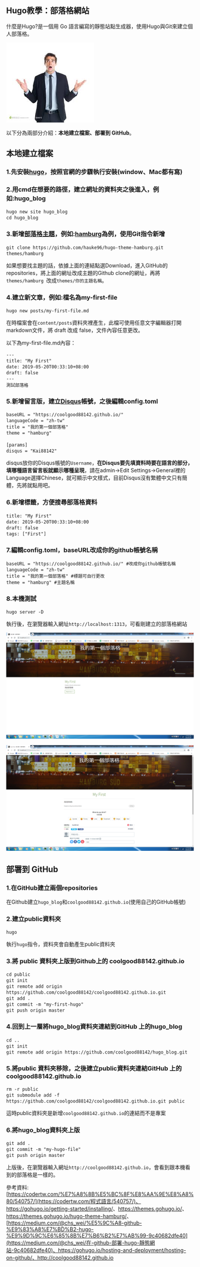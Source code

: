 ## Hugo教學：部落格網站

什麼是Hugo?是一個用 Go 語言編寫的靜態站點生成器，使用Hugo與Git來建立個人部落格。

![question_hugo](https://raw.githubusercontent.com/coolgood88142/markdown_note/master/assets/images/question_hugo.png)



以下分為兩部分介紹：**本地建立檔案、部署到 GitHub**。

## **本地建立檔案**

### 1.先安裝[hugo](https://gohugo.io/getting-started/installing/)，按照官網的步驟執行安裝(window、Mac都有寫)



### 2.用cmd在想要的路徑，建立網址的資料夾之後進入，例如:hugo_blog

```
hugo new site hugo_blog
cd hugo_blog
```



### 3.新增[部落格主題](<https://themes.gohugo.io/>)，例如:[hamburg](https://themes.gohugo.io/hugo-theme-hamburg/)為例，使用Git指令新增

```
git clone https://github.com/hauke96/hugo-theme-hamburg.git themes/hamburg
```

如果想要找主題的話，依據上面的連結點選Download，進入GitHub的repositories，將上面的網址改成主題的Github clone的網址，再將`themes/hamburg `改成`themes/你的主題名稱`。



### 4.建立新文章，例如:檔名為my-first-file

```
hugo new posts/my-first-file.md
```

在時檔案會在`content/posts`資料夾裡產生，此檔可使用任意文字編輯器打開markdown文件，將 draft 改成 false，文件內容任意更改。

以下為my-first-file.md內容：

```
---
title: "My First"
date: 2019-05-20T00:33:10+08:00
draft: false
---
測試部落格
```



### 5.新增留言版，建立[Disqus](https://help.disqus.com/)帳號，之後編輯config.toml

```
baseURL = "https://coolgood88142.github.io/" 
languageCode = "zh-tw"
title = "我的第一個部落格"
theme = "hamburg"

[params]
disqus = "Kai88142"
```

disqus放你的Disqus帳號的`Username`，**在Disqus要先填資料時要在語言的部分，填哪種語言留言板就顯示哪種呈現**，請在admin->Edit Settings->General裡的Language選擇Chinese，就可顯示中文樣式，目前Disqus沒有繁體中文只有簡體，先將就點用吧。



### 6.新增標籤，方便搜尋部落格資料

```
title: "My First"
date: 2019-05-20T00:33:10+08:00
draft: false
tags: ["First"]
```



### 7.編輯config.toml，baseURL改成你的github帳號名稱

```
baseURL = "https://coolgood88142.github.io/" #改成你github帳號名稱
languageCode = "zh-tw"
title = "我的第一個部落格" #標題可自行更改
theme = "hamburg" #主題名稱
```



### 8.本機測試

```
hugo server -D
```

執行後，在瀏覽器輸入網址`http://localhost:1313`，可看剛建立的部落格網站

![hugo-1](https://raw.githubusercontent.com/coolgood88142/markdown_note/master/assets/images/hugo-1.png)



![hugo-2](https://raw.githubusercontent.com/coolgood88142/markdown_note/master/assets/images/hugo-2.png)



## **部署到 GitHub**

### 1.在GitHub建立兩個repositories

在Github建立`hugo_blog`和`coolgood88142.github.io`(使用自己的GitHub帳號)



### 2.建立public資料夾

```
hugo
```

執行`hugo`指令，資料夾會自動產生public資料夾



### 3.將 public 資料夾上版到Github上的 coolgood88142.github.io

```
cd public
git init
git remote add origin https://github.com/coolgood88142/coolgood88142.github.io.git
git add .
git commit -m "my-first-hugo"
git push origin master
```



### 4.回到上一層將hugo_blog資料夾連結到GitHub 上的hugo_blog

```
cd ..
git init
git remote add origin https://github.com/coolgood88142/hugo_blog.git
```



### 5.將public 資料夾移除，之後建立public資料夾連結GitHub 上的 coolgood88142.github.io

```
rm -r public
git submodule add -f https://github.com/coolgood88142/coolgood88142.github.io.git public
```

這時public資料夾是新增`coolgood88142.github.io`的連結而不是專案



### 6.將hugo_blog資料夾上版

```
git add .
git commit -m "my-hugo-file"
git push origin master
```

上版後，在瀏覽器輸入網址`http://coolgood88142.github.io`，會看到跟本機看到的部落格是一樣的。



參考資料:[https://codertw.com/%E7%A8%8B%E5%BC%8F%E8%AA%9E%E8%A8%80/540757/](https://codertw.com/程式語言/540757/)、<https://gohugo.io/getting-started/installing/>、<https://themes.gohugo.io/>、<https://themes.gohugo.io/hugo-theme-hamburg/>、[https://medium.com/@chs_wei/%E5%9C%A8-github-%E9%83%A8%E7%BD%B2-hugo-%E9%9D%9C%E6%85%8B%E7%B6%B2%E7%AB%99-9c40682dfe40](https://medium.com/@chs_wei/在-github-部署-hugo-靜態網站-9c40682dfe40)、https://gohugo.io/hosting-and-deployment/hosting-on-github/、http://coolgood88142.github.io
